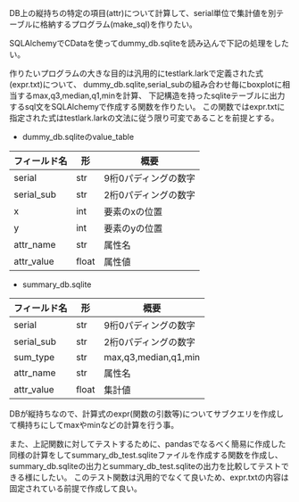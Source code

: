 DB上の縦持ちの特定の項目(attr)について計算して、serial単位で集計値を別テーブルに格納するプログラム(make_sql)を作りたい。

SQLAlchemyでCDataを使ってdummy_db.sqliteを読み込んで下記の処理をしたい。

作りたいプログラムの大きな目的は汎用的にtestlark.larkで定義された式(expr.txt)について、
dummy_db.sqlite,serial_subの組み合わせ毎にboxplotに相当するmax,q3,median,q1,minを計算、
下記構造を持ったsqliteテーブルに出力するsql文をSQLAlchemyで作成する関数を作りたい。
この関数ではexpr.txtに指定された式はtestlark.larkの文法に従う限り可変であることを前提とする。

- dummy_db.sqliteのvalue_table

|フィールド名|形|概要|
|----|----|----|
|serial|str|9桁0パディングの数字|
|serial_sub|str|2桁0パディングの数字|
|x|int|要素のxの位置|
|y|int|要素のyの位置|
|attr_name|str|属性名|
|attr_value|float|属性値|


- summary_db.sqlite

|フィールド名|形|概要|
|----|----|----|
|serial|str|9桁0パディングの数字|
|serial_sub|str|2桁0パディングの数字|
|sum_type|str|max,q3,median,q1,min|
|attr_name|str|属性名|
|attr_value|float|集計値|

DBが縦持ちなので、計算式のexpr(関数の引数等)についてサブクエリを作成して横持ちにしてmaxやminなどの計算を行う事。

また、上記関数に対してテストするために、pandasでなるべく簡易に作成した同様の計算をしてsummary_db_test.sqliteファイルを作成する関数を作成し、
summary_db.sqliteの出力とsummary_db_test.sqliteの出力を比較してテストできる様にしたい。
このテスト関数は汎用的でなくて良いため、expr.txtの内容は固定されている前提で作成して良い。

